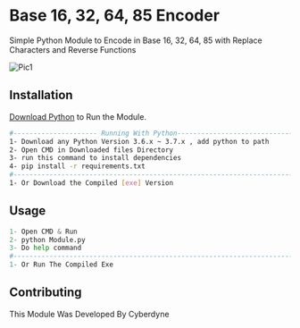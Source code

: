# Base 16, 32, 64, 85 Encoder

Simple Python Module to Encode in Base 16, 32, 64, 85 with Replace Characters and Reverse Functions

![Pic1](https://user-images.githubusercontent.com/48202123/78636415-9487fb80-78a8-11ea-9606-db8225fe26c3.jpg)

## Installation

 [Download Python](https://www.python.org/downloads/release/python-360/) to Run the Module.

```bash
#--------------------- Running With Python---------------------------------#
1- Download any Python Version 3.6.x ~ 3.7.x , add python to path
2- Open CMD in Downloaded files Directory
3- run this command to install dependencies 
4- pip install -r requirements.txt
#--------------------------------------------------------------------------#
1- Or Download the Compiled [exe] Version
```

## Usage

```python
1- Open CMD & Run 
2- python Module.py
3- Do help command
#--------------------------------------------------------------------------#
1- Or Run The Compiled Exe
```

## Contributing
This Module Was Developed By Cyberdyne

